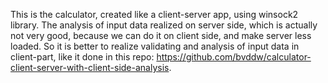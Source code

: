 This is the calculator, created like a client-server app, using winsock2 library. 
The analysis of input data realized on server side, which is actually not very good,
because we can do it on client side, and make server less loaded. So it is better to realize 
validating and analysis of input data in client-part, like it done in this repo: https://github.com/bvddw/calculator-client-server-with-client-side-analysis.